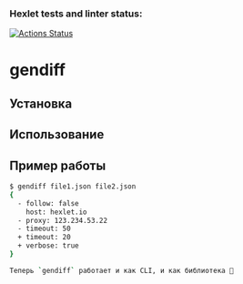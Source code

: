 ### Hexlet tests and linter status:
[![Actions Status](https://github.com/azamuzapbar0808/python-project-50/actions/workflows/hexlet-check.yml/badge.svg)](https://github.com/azamuzapbar0808/python-project-50/actions)

# gendiff

## Установка


## Использование


## Пример работы
```bash
$ gendiff file1.json file2.json
{
  - follow: false
    host: hexlet.io
  - proxy: 123.234.53.22
  - timeout: 50
  + timeout: 20
  + verbose: true
}

Теперь `gendiff` работает и как CLI, и как библиотека 🚀
